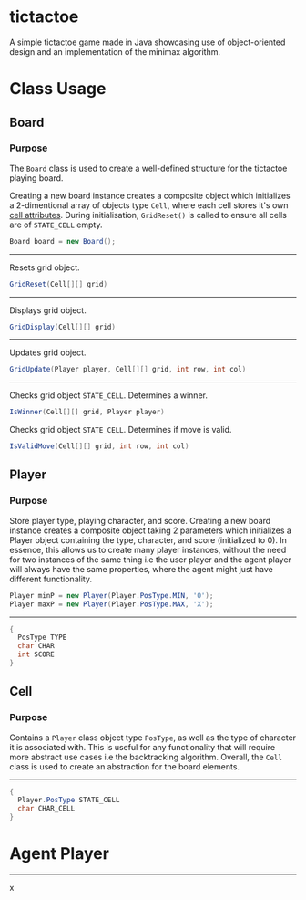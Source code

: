 # tictactoe
A simple tictactoe game made in Java showcasing use of object-oriented design and an implementation of the minimax algorithm. 

# Class Usage
## Board
### Purpose
The `Board` class is used to create a well-defined structure for the tictactoe playing board. 

Creating a new board instance creates a composite object which initializes a 2-dimentional array of objects type `Cell`, where each cell stores it's own [cell attributes](#Cell). During initialisation, `GridReset()` is called to ensure all cells are of `STATE_CELL` empty. 
```java
Board board = new Board();
```

---

Resets grid object. 
```java
GridReset(Cell[][] grid)
```
---

Displays grid object. 
```java
GridDisplay(Cell[][] grid)
```
---

Updates grid object. 
```java
GridUpdate(Player player, Cell[][] grid, int row, int col)
```
---

Checks grid object `STATE_CELL`. Determines a winner. 
```java
IsWinner(Cell[][] grid, Player player)
```

Checks grid object `STATE_CELL`. Determines if move is valid. 
```java
IsValidMove(Cell[][] grid, int row, int col)
```

## Player
### Purpose
Store player type, playing character, and score. Creating a new board instance creates a composite object taking 2 parameters which initializes a Player object containing the type, character, and score (initialized to 0). In essence, this allows us to create many player instances, without the need for two instances of the same thing i.e the user player and the agent player will always have the same properties, where the agent might just have different functionality. 

```java
Player minP = new Player(Player.PosType.MIN, 'O');
Player maxP = new Player(Player.PosType.MAX, 'X');
```

---


```java
{
  PosType TYPE
  char CHAR
  int SCORE
}
```

## Cell
### Purpose
Contains a `Player` class object type `PosType`, as well as the type of character it is associated with. This is useful for any functionality that will require more abstract use cases i.e the backtracking algorithm. Overall, the `Cell` class is used to create an abstraction for the board elements. 

---


```java
{
  Player.PosType STATE_CELL
  char CHAR_CELL
}
```

# Agent Player
---

x
